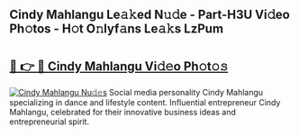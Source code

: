 ## Cindy Mahlangu Le𝚊𝚔ed N𝚞𝚍e - Part-H3U Vi𝚍eo Ph𝚘tos - H𝚘t O𝚗lyf𝚊ns Le𝚊𝚔s LzPum

# <h2><a href="http://hf2zmqc.feru.top/?c=Cindy+Mahlangu">🔗 👉 🔴 Cindy Mahlangu Vi𝚍𝚎o Ph𝚘t𝚘𝚜</a></h2>

[![Cindy Mahlangu Nu𝚍𝚎s](https://i.imgur.com/0TWrTi3.gif)](http://hf2zmqc.feru.top/?c=Cindy+Mahlangu)
Social media personality Cindy Mahlangu specializing in dance and lifestyle content. Influential entrepreneur Cindy Mahlangu, celebrated for their innovative business ideas and entrepreneurial spirit. 
